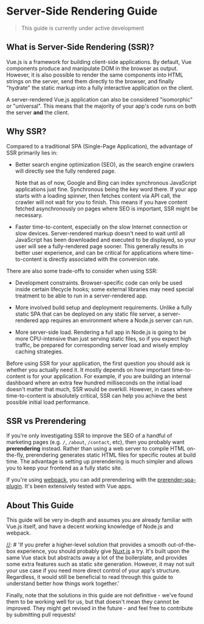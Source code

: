 # Server-Side Rendering Guide

<!-- TODO: translation -->
> This guide is currently under active development

## What is Server-Side Rendering (SSR)?

Vue.js is a framework for building client-side applications. By default, Vue components produce and manipulate DOM in the browser as output. However, it is also possible to render the same components into HTML strings on the server, send them directly to the browser, and finally "hydrate" the static markup into a fully interactive application on the client.

A server-rendered Vue.js application can also be considered "isomorphic" or "universal". This means that the majority of your app's code runs on both the server **and** the client.

## Why SSR?

Compared to a traditional SPA (Single-Page Application), the advantage of SSR primarily lies in:

- Better search engine optimization (SEO), as the search engine crawlers will directly see the fully rendered page.

  Note that as of now, Google and Bing can index synchronous JavaScript applications just fine. Synchronous being the key word there. If your app starts with a loading spinner, then fetches content via API call, the crawler will not wait for you to finish. This means if you have content fetched asynchronously on pages where SEO is important, SSR might be necessary.

- Faster time-to-content, especially on the slow Internet connection or slow devices. Server-rendered markup doesn't need to wait until all JavaScript has been downloaded and executed to be displayed, so your user will see a fully-rendered page sooner. This generally results in better user experience, and can be critical for applications where time-to-content is directly associated with the conversion rate.

There are also some trade-offs to consider when using SSR:

- Development constraints. Browser-specific code can only be used inside certain lifecycle hooks; some external libraries may need special treatment to be able to run in a server-rendered app.

- More involved build setup and deployment requirements. Unlike a fully static SPA that can be deployed on any static file server, a server-rendered app requires an environment where a Node.js server can run.

- More server-side load. Rendering a full app in Node.js is going to be more CPU-intensive than just serving static files, so if you expect high traffic, be prepared for corresponding server load and wisely employ caching strategies.

Before using SSR for your application, the first question you should ask is whether you actually need it. It mostly depends on how important time-to-content is for your application. For example, if you are building an internal dashboard where an extra few hundred milliseconds on the initial load doesn't matter that much, SSR would be overkill. However, in cases where time-to-content is absolutely critical, SSR can help you achieve the best possible initial load performance.

## SSR vs Prerendering

If you're only investigating SSR to improve the SEO of a handful of marketing pages (e.g. `/`, `/about`, `/contact`, etc), then you probably want **prerendering** instead. Rather than using a web server to compile HTML on-the-fly, prerendering generates static HTML files for specific routes at build time. The advantage is setting up prerendering is much simpler and allows you to keep your frontend as a fully static site.

If you're using [webpack](https://webpack.js.org/), you can add prerendering with the [prerender-spa-plugin](https://github.com/chrisvfritz/prerender-spa-plugin). It's been extensively tested with Vue apps.

## About This Guide

[//]: # 'TODO: This guide is focused on server-rendered Single-Page Applications using Node.js as the server. Mixing Vue SSR with other backend setups is a topic of its own and briefly discussed in a [dedicated section].'

This guide will be very in-depth and assumes you are already familiar with Vue.js itself, and have a decent working knowledge of Node.js and webpack.

[//]: # 'If you prefer a higher-level solution that provides a smooth out-of-the-box experience, you should probably give [Nuxt.js](https://nuxtjs.org/) a try. It's built upon the same Vue stack but abstracts away a lot of the boilerplate, and provides some extra features such as static site generation. However, it may not suit your use case if you need more direct control of your app's structure. Regardless, it would still be beneficial to read through this guide to understand better how things work together.'

[//]: # 'TODO: As you read along, it would be helpful to refer to the official [HackerNews Demo](https://github.com/vuejs/vue-hackernews-2.0/), which makes use of most of the techniques covered in this guide'

Finally, note that the solutions in this guide are not definitive - we've found them to be working well for us, but that doesn't mean they cannot be improved. They might get revised in the future - and feel free to contribute by submitting pull requests!
